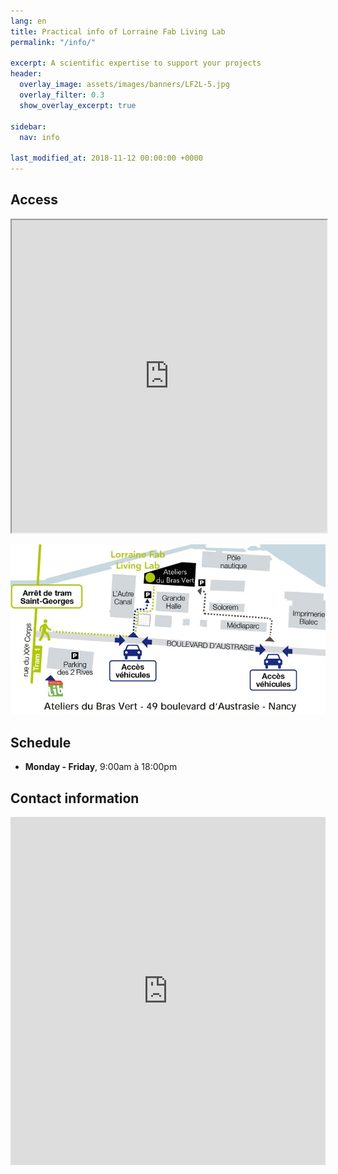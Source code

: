 ```yaml
---
lang: en
title: Practical info of Lorraine Fab Living Lab
permalink: "/info/"

excerpt: A scientific expertise to support your projects
header:
  overlay_image: assets/images/banners/LF2L-5.jpg
  overlay_filter: 0.3
  show_overlay_excerpt: true

sidebar:
  nav: info

last_modified_at: 2018-11-12 00:00:00 +0000
---
```



## Access 

<iframe src="https://www.google.com/maps/d/embed?mid=zjoguh0NVOXo.kZTYPT-5FrXA"  width="100%" height="500px"></iframe>

![Plan Acces to LF2L](/assets/images/6-info/plan-acces-LF2L.jpg)


## Schedule

- **Monday - Friday**, 9:00am à 18:00pm 

## Contact information

<iframe height="557"
  allowTransparency="true"
  frameborder="0"
  scrolling="no"
  style="width:100%;border:none"
  src="https://lf2l.wufoo.com/embed/mspzvpa1bdexyq/">
<a href="https://lf2l.wufoo.com/forms/mspzvpa1bdexyq/"> Fill out my Wufoo form! </a>
</iframe>






